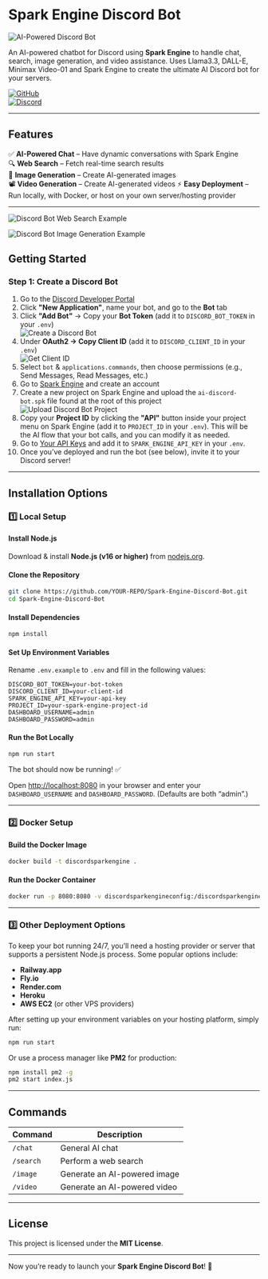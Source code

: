 # **Spark Engine Discord Bot**  

![AI-Powered Discord Bot](screenshots/discord-bot-banner.png)  

An AI-powered chatbot for Discord using **Spark Engine** to handle chat, search, image generation, and video assistance. Uses Llama3.3, DALL-E, Minimax Video-01 and Spark Engine to create the ultimate AI Discord bot for your servers.

[![GitHub](https://img.shields.io/badge/GitHub-Open%20Source-blue?logo=github)](https://github.com/spark-engine-ai)  
[![Discord](https://img.shields.io/badge/Join%20Our%20Community-Discord-blue?logo=discord)](https://discord.gg/VAQA5c32jM)  

---

## **Features**  
✅ **AI-Powered Chat** – Have dynamic conversations with Spark Engine  
🔍 **Web Search** – Fetch real-time search results  
🎨 **Image Generation** – Create AI-generated images  
📽️ **Video Generation** – Create AI-generated videos 
⚡ **Easy Deployment** – Run locally, with Docker, or host on your own server/hosting provider  

---

![Discord Bot Web Search Example](screenshots/image-4.png)  

![Discord Bot Image Generation Example](screenshots/image-5.png)  

## **Getting Started**  

### **Step 1: Create a Discord Bot**  
1. Go to the [Discord Developer Portal](https://discord.com/developers/applications)  
2. Click **"New Application"**, name your bot, and go to the **Bot** tab  
3. Click **"Add Bot"** → Copy your **Bot Token** (add it to `DISCORD_BOT_TOKEN` in your `.env`)  
   ![Create a Discord Bot](screenshots/image-1.png)  
4. Under **OAuth2 → Copy Client ID** (add it to `DISCORD_CLIENT_ID` in your `.env`)  
   ![Get Client ID](screenshots/image-2.png)  
5. Select `bot` & `applications.commands`, then choose permissions (e.g., Send Messages, Read Messages, etc.)  
6. Go to [Spark Engine](https://sparkengine.ai) and create an account  
7. Create a new project on Spark Engine and upload the `ai-discord-bot.spk` file found at the root of this project  
   ![Upload Discord Bot Project](screenshots/image-3.png)  
8. Copy your **Project ID** by clicking the **"API"** button inside your project menu on Spark Engine (add it to `PROJECT_ID` in your `.env`). This will be the AI flow that your bot calls, and you can modify it as needed.  
9. Go to [Your API Keys](https://sparkengine.ai/account/api-keys) and add it to `SPARK_ENGINE_API_KEY` in your `.env`.  
10. Once you’ve deployed and run the bot (see below), invite it to your Discord server!  

---

## **Installation Options**  

### **1️⃣ Local Setup**  

#### **Install Node.js**  
Download & install **Node.js (v16 or higher)** from [nodejs.org](https://nodejs.org/).  

#### **Clone the Repository**  
```bash
git clone https://github.com/YOUR-REPO/Spark-Engine-Discord-Bot.git
cd Spark-Engine-Discord-Bot
```

#### **Install Dependencies**  
```bash
npm install
```

#### **Set Up Environment Variables**  
Rename `.env.example` to `.env` and fill in the following values:  
```env
DISCORD_BOT_TOKEN=your-bot-token
DISCORD_CLIENT_ID=your-client-id
SPARK_ENGINE_API_KEY=your-api-key
PROJECT_ID=your-spark-engine-project-id
DASHBOARD_USERNAME=admin
DASHBOARD_PASSWORD=admin
```

#### **Run the Bot Locally**  
```bash
npm run start
```

The bot should now be running! ✅  

Open [http://localhost:8080](http://localhost:8080) in your browser and enter your `DASHBOARD_USERNAME` and `DASHBOARD_PASSWORD`. (Defaults are both “admin”.)

---

### **2️⃣ Docker Setup**  

#### **Build the Docker Image**  
```bash
docker build -t discordsparkengine .
```

#### **Run the Docker Container**  
```bash
docker run -p 8080:8080 -v discordsparkengineconfig:/discordsparkengine/configFile discordsparkengine
```

---

### **3️⃣ Other Deployment Options**  

To keep your bot running 24/7, you’ll need a hosting provider or server that supports a persistent Node.js process. Some popular options include:

- **Railway.app**  
- **Fly.io**  
- **Render.com**  
- **Heroku**  
- **AWS EC2** (or other VPS providers)  

After setting up your environment variables on your hosting platform, simply run:
```bash
npm run start
```
Or use a process manager like **PM2** for production:
```bash
npm install pm2 -g
pm2 start index.js
```

---

## **Commands**  

| Command   | Description                  |
|-----------|------------------------------|
| `/chat`   | General AI chat              |
| `/search` | Perform a web search         |
| `/image`  | Generate an AI-powered image |
| `/video`  | Generate an AI-powered video |

---

## **License**  
This project is licensed under the **MIT License**.  

---

Now you’re ready to launch your **Spark Engine Discord Bot**! 🚀